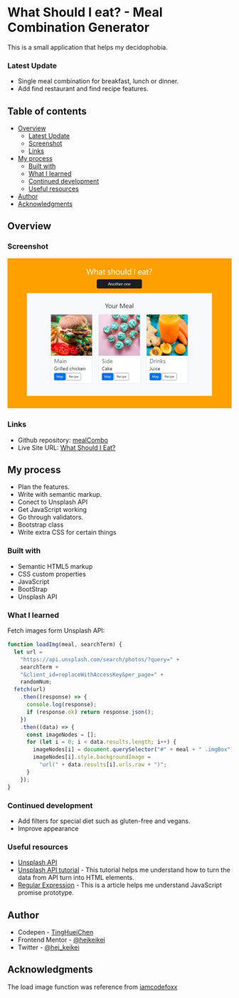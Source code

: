 # What Should I eat? - Meal Combination Generator

This is a small application that helps my decidophobia.

### Latest Update

- Single meal combination for breakfast, lunch or dinner.
- Add find restaurant and find recipe features.

## Table of contents

- [Overview](#overview)
  - [Latest Update](#latest-update)
  - [Screenshot](#screenshot)
  - [Links](#links)
- [My process](#my-process)
  - [Built with](#built-with)
  - [What I learned](#what-i-learned)
  - [Continued development](#continued-development)
  - [Useful resources](#useful-resources)
- [Author](#author)
- [Acknowledgments](#acknowledgments)

## Overview

### Screenshot

![](screenshot.jpg)

### Links

- Github repository: [mealCombo](https://github.com/hejkeikei/mealCombo)
- Live Site URL: [What Should I Eat?](https://hejkeikei.github.io/mealCombo/)

## My process

- Plan the features.
- Write with semantic markup.
- Conect to Unsplash API
- Get JavaScript working
- Go through validators.
- Bootstrap class
- Write extra CSS for certain things

### Built with

- Semantic HTML5 markup
- CSS custom properties
- JavaScript
- BootStrap
- Unsplash API

### What I learned

Fetch images form Unsplash API:

```js
function loadImg(meal, searchTerm) {
  let url =
    "https://api.unsplash.com/search/photos/?query=" +
    searchTerm +
    "&client_id=replaceWithAccessKey&per_page=" +
    randomNum;
  fetch(url)
    .then((response) => {
      console.log(response);
      if (response.ok) return response.json();
    })
    .then((data) => {
      const imageNodes = [];
      for (let i = 0; i < data.results.length; i++) {
        imageNodes[i] = document.querySelector("#" + meal + " .imgBox");
        imageNodes[i].style.backgroundImage =
          "url(" + data.results[i].urls.raw + ")";
      }
    });
}
```

### Continued development

- Add filters for special diet such as gluten-free and vegans.
- Improve appearance

### Useful resources

- [Unsplash API](https://unsplash.com/developers)
- [Unsplash API tutorial](https://youtu.be/7QQkl0NLxBQ) - This tutorial helps me understand how to turn the data from API turn into HTML elements.
- [Regular Expression](https://developer.mozilla.org/en-US/docs/Web/JavaScript/Reference/Global_Objects/Promise/then) - This is a article helps me understand JavaScript promise prototype.

## Author

- Codepen - [TingHueiChen](https://codepen.io/TingHueiChen)
- Frontend Mentor - [@hejkeikei](https://www.frontendmentor.io/profile/hejkeikei)
- Twitter - [@hej_keikei](https://twitter.com/hej_keikei)

## Acknowledgments

The load image function was reference from [iamcodefoxx](https://github.com/iamcodefoxx/UnsplashAPI)
